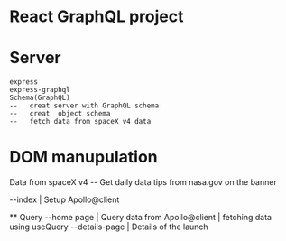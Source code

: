 # React GraphQL project

# Server
    express
    express-graphql
    Schema(GraphQL)
    --   creat server with GraphQL schema
    --   creat  object schema
    --   fetch data from spaceX v4 data 

# DOM manupulation
  Data from spaceX v4
    -- Get daily data tips from nasa.gov  on the banner 

--index 
    | Setup Apollo@client

** Query
    --home page 
         | Query data from Apollo@client 
         | fetching data using useQuery 
--details-page
         | Details of the launch
    
